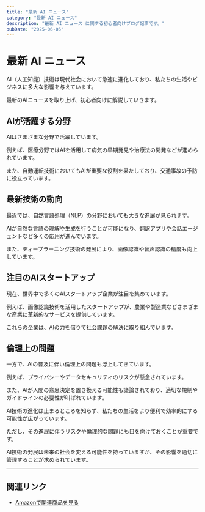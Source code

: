 ```yaml
---
title: "最新 AI ニュース"
category: "最新 AI ニュース"
description: "最新 AI ニュース に関する初心者向けブログ記事です。"
pubDate: "2025-06-05"
---
```


# 最新 AI ニュース

AI（人工知能）技術は現代社会において急速に進化しており、私たちの生活やビジネスに多大な影響を与えています。

最新のAIニュースを取り上げ、初心者向けに解説していきます。



## AIが活躍する分野
AIはさまざまな分野で活躍しています。

例えば、医療分野ではAIを活用して病気の早期発見や治療法の開発などが進められています。

また、自動運転技術においてもAIが重要な役割を果たしており、交通事故の予防に役立っています。



## 最新技術の動向
最近では、自然言語処理（NLP）の分野においても大きな進展が見られます。

AIが自然な言語の理解や生成を行うことが可能になり、翻訳アプリや会話エージェントなど多くの応用が進んでいます。

また、ディープラーニング技術の発展により、画像認識や音声認識の精度も向上しています。



## 注目のAIスタートアップ
現在、世界中で多くのAIスタートアップ企業が注目を集めています。

例えば、画像認識技術を活用したスタートアップが、農業や製造業などさまざまな産業に革新的なサービスを提供しています。

これらの企業は、AIの力を借りて社会課題の解決に取り組んでいます。



## 倫理上の問題
一方で、AIの普及に伴い倫理上の問題も浮上してきています。

例えば、プライバシーやデータセキュリティのリスクが懸念されています。

また、AIが人間の意思決定を置き換える可能性も議論されており、適切な規制やガイドラインの必要性が叫ばれています。



AI技術の進化は止まるところを知らず、私たちの生活をより便利で効率的にする可能性が広がっています。

ただし、その進展に伴うリスクや倫理的な問題にも目を向けておくことが重要です。

AI技術の発展は未来の社会を変える可能性を持っていますが、その影響を適切に管理することが求められています。



---

## 関連リンク

- [Amazonで関連商品を見る](https://www.amazon.co.jp/s?k=%E6%9C%80%E6%96%B0+AI+%E3%83%8B%E3%83%A5%E3%83%BC%E3%82%B9&tag=autowritehubai-22)
